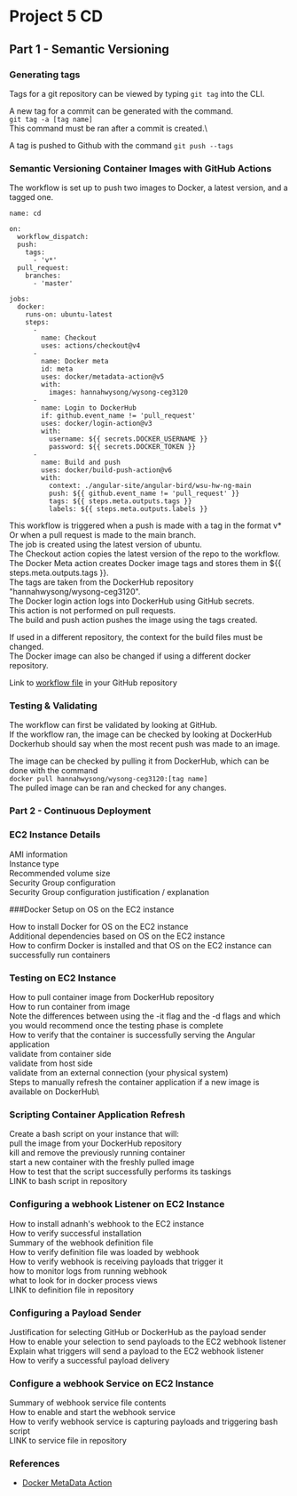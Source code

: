 # Project 5 CD 
## Part 1 - Semantic Versioning
### Generating tags
Tags for a git repository can be viewed by typing `git tag` into the CLI.

A new tag for a commit can be generated with the command.\
`git tag -a [tag name]`\
This command must be ran after a commit is created.\

A tag is pushed to Github with the command `git push --tags`
### Semantic Versioning Container Images with GitHub Actions
The workflow is set up to push two images to Docker, a latest version, and a tagged one.
```
name: cd

on:
  workflow_dispatch:
  push:
    tags:
      - 'v*'
  pull_request:
    branches:
      - 'master'

jobs:
  docker:
    runs-on: ubuntu-latest
    steps:
      -
        name: Checkout
        uses: actions/checkout@v4
      -
        name: Docker meta
        id: meta
        uses: docker/metadata-action@v5
        with:
          images: hannahwysong/wysong-ceg3120
      -
        name: Login to DockerHub
        if: github.event_name != 'pull_request'
        uses: docker/login-action@v3
        with:
          username: ${{ secrets.DOCKER_USERNAME }}
          password: ${{ secrets.DOCKER_TOKEN }}
      -
        name: Build and push
        uses: docker/build-push-action@v6
        with:
          context: ./angular-site/angular-bird/wsu-hw-ng-main
          push: ${{ github.event_name != 'pull_request' }}
          tags: ${{ steps.meta.outputs.tags }}
          labels: ${{ steps.meta.outputs.labels }}
```
This workflow is triggered when a push is made with a tag in the format v*\
Or when a pull request is made to the main branch.\
The job is created using the latest version of ubuntu.\
The Checkout action copies the latest version of the repo to the workflow.\
The Docker Meta action creates Docker image tags and stores them in ${{ steps.meta.outputs.tags }}.\
The tags are taken from the DockerHub repository "hannahwysong/wysong-ceg3120".\
The Docker login action logs into DockerHub using GitHub secrets.\
This action is not performed on pull requests.\
The build and push action pushes the image using the tags created. 

If used in a different repository, the context for the build files must be changed.\
The Docker image can also be changed if using a different docker repository.

Link to [workflow file](https://github.com/WSU-kduncan/ceg3120-cicd-hannahwysong/blob/main/.github/workflows/ci.yml) in your GitHub repository
### Testing & Validating
The workflow can first be validated by looking at GitHub.\
If the workflow ran, the image can be checked by looking at DockerHub\
Dockerhub should say when the most recent push was made to an image.

The image can be checked by pulling it from DockerHub, which can be done with the command\
`docker pull hannahwysong/wysong-ceg3120:[tag name]`\
The pulled image can be ran and checked for any changes. 

### Part 2 - Continuous Deployment 

### EC2 Instance Details

AMI information\
Instance type\
Recommended volume size\
Security Group configuration\
Security Group configuration justification / explanation

###Docker Setup on OS on the EC2 instance

How to install Docker for OS on the EC2 instance\
Additional dependencies based on OS on the EC2 instance\
How to confirm Docker is installed and that OS on the EC2 instance can successfully run containers

### Testing on EC2 Instance

How to pull container image from DockerHub repository\
How to run container from image\
Note the differences between using the -it flag and the -d flags and which you would recommend once the testing phase is complete\
How to verify that the container is successfully serving the Angular application\
validate from container side\
validate from host side\
validate from an external connection (your physical system)\
Steps to manually refresh the container application if a new image is available on DockerHub\

### Scripting Container Application Refresh

Create a bash script on your instance that will:\
pull the image from your DockerHub repository\
kill and remove the previously running container\
start a new container with the freshly pulled image\
How to test that the script successfully performs its taskings\
LINK to bash script in repository

### Configuring a webhook Listener on EC2 Instance

How to install adnanh's webhook to the EC2 instance\
How to verify successful installation\
Summary of the webhook definition file\
How to verify definition file was loaded by webhook\
How to verify webhook is receiving payloads that trigger it\
how to monitor logs from running webhook\
what to look for in docker process views\
LINK to definition file in repository

### Configuring a Payload Sender

Justification for selecting GitHub or DockerHub as the payload sender\
How to enable your selection to send payloads to the EC2 webhook listener\
Explain what triggers will send a payload to the EC2 webhook listener\
How to verify a successful payload delivery

### Configure a webhook Service on EC2 Instance

Summary of webhook service file contents\
How to enable and start the webhook service\
How to verify webhook service is capturing payloads and triggering bash script\
LINK to service file in repository

### References
- [Docker MetaData Action](https://github.com/docker/metadata-action)
